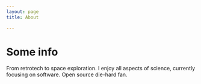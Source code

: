 ```yaml
---
layout: page 
title: About

---
```


# Some info 
From retrotech to space exploration. I enjoy all aspects of science, currently focusing on software. Open source die-hard fan.